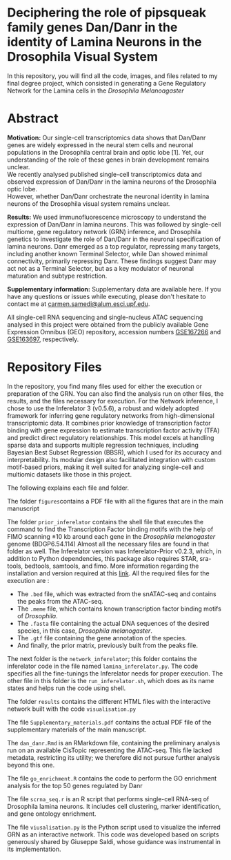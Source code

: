 # Deciphering the role of pipsqueak family genes Dan/Danr in the identity of Lamina Neurons in the Drosophila Visual System 



In this repository, you will find all the code, images, and files related to my final degree project, which consisted in generating a Gene Regulatory Network for the Lamina cells in the *Drosophila Melanoagaster*


# Abstract


**Motivation:** Our single-cell transcriptomics data shows that Dan/Danr genes are widely expressed in the neural stem cells and neuronal populations in the Drosophila central brain and optic lobe [1]. 
Yet, our understanding of the role of these genes in brain development remains unclear.  
We recently analysed published single-cell transcriptomics data and observed expression of Dan/Danr in the lamina neurons of the Drosophila optic lobe.  
However, whether Dan/Danr orchestrate the neuronal identity in lamina neurons of the Drosophila visual system remains unclear.  


**Results:** We used immunofluorescence microscopy to understand the expression of Dan/Danr in lamina neurons. This was followed by single-cell multiome, gene regulatory network (GRN) inference, and Drosophila genetics to investigate the role of Dan/Danr in the neuronal specification of lamina neurons. 
Danr emerged as a top regulator, repressing many targets, including another known Terminal Selector, while Dan showed minimal connectivity, primarily repressing Danr. 
These findings suggest Danr may act not as a Terminal Selector, but as a key modulator of neuronal maturation and subtype restriction.


**Supplementary information:** Supplementary data are available here.
If you have any questions or issues while executing, please don't hesitate to contact me at carmen.samedi@alum.esci.upf.edu.

All single-cell RNA sequencing and single-nucleus ATAC sequencing analysed in this project were obtained from the publicly available Gene Expression Omnibus (GEO) repository, accession numbers [GSE167266](https://www.ncbi.nlm.nih.gov/geo/query/acc.cgi?acc=GSE167266) and [GSE163697](https://www.ncbi.nlm.nih.gov/geo/query/acc.cgi?acc=GSE163697), respectively.


# Repository Files
In the repository, you find many files used for either the execution or preparation of the GRN. You can also find the analysis run on other files, the results, and the files necessary for execution. 
For the Network inference, I chose to use the Inferelator 3 (v0.5.6), a robust and widely adopted framework for inferring gene regulatory networks from high-dimensional transcriptomic data. It combines prior knowledge of transcription factor binding with gene expression to estimate transcription factor activity (TFA) and predict direct regulatory relationships. This model excels at handling sparse data and supports multiple regression techniques, including Bayesian Best Subset Regression (BBSR), which I used for its accuracy and interpretability. Its modular design also facilitated integration with custom motif-based priors, making it well suited for analyzing single-cell and multiomic datasets like those in this project.


The following explains each file and folder. 


The folder `figures`contains a PDF file with all the figures that are in the main manuscript

The folder `prior_inferelator` contains the shell file that executes the command to find the Transcription Factor binding motifs with the help of FIMO scanning ±10 kb around each gene in the *Drosophila melanogaster* genome (BDGP6.54.114) 
Almost all the necessary files are found in that folder as well. 
The Inferelator version was Inferelator-Prior v0.2.3, which, in addition to Python dependencies, this package also requires STAR, sra-tools, bedtools, samtools, and fimo. More information regarding the installation and version required at this [link](https://github.com/flatironinstitute/inferelator-prior). 
All the required files for the execution are :
- The `.bed` file, which was extracted from the snATAC-seq and contains the peaks from the ATAC-seq.  
- The `.meme` file, which contains known transcription factor binding motifs of *Drosophila*.  
- The `.fasta` file containing the actual DNA sequences of the desired species, in this case, *Drosophila melanogaster*.  
- The `.gtf` file containing the gene annotation of the species.  
- And finally, the prior matrix, previously built from the peaks file.


The next folder is the `network_inferelator`; this folder contains the inferelator code in the file named `lamina_inferelator.py`. The code specifies all the fine-tunings the Inferelator needs for proper execution. 
The other file in this folder is the `run_inferelator.sh`, which does as its name states and helps run the code using shell.


The folder `results` contains the different HTML files with the interactive network built with the code `visualisation.py`


The file `Supplementary_materials.pdf` contains the actual PDF file of the supplementary materials of the main manuscript.


The `dan_danr.Rmd` is an RMarkdown file, containing the preliminary analysis run on an available CisTopic representing the ATAC-seq. This file lacked metadata, restricting its utility; we therefore did not pursue further analysis beyond this one. 


The file `go_enrichment.R` contains the code to perform the GO enrichment analysis for the top 50 genes regulated by Danr 


The file `scrna_seq.r` is an R script that performs single-cell RNA-seq of Drosophila lamina neurons. It includes cell clustering, marker identification, and gene ontology enrichment.


The file `viusalisation.py` is the Python script used to visualize the inferred GRN as an interactive network. This code was developed based on scripts generously shared by Giuseppe Saldi, whose guidance was instrumental in its implementation.




